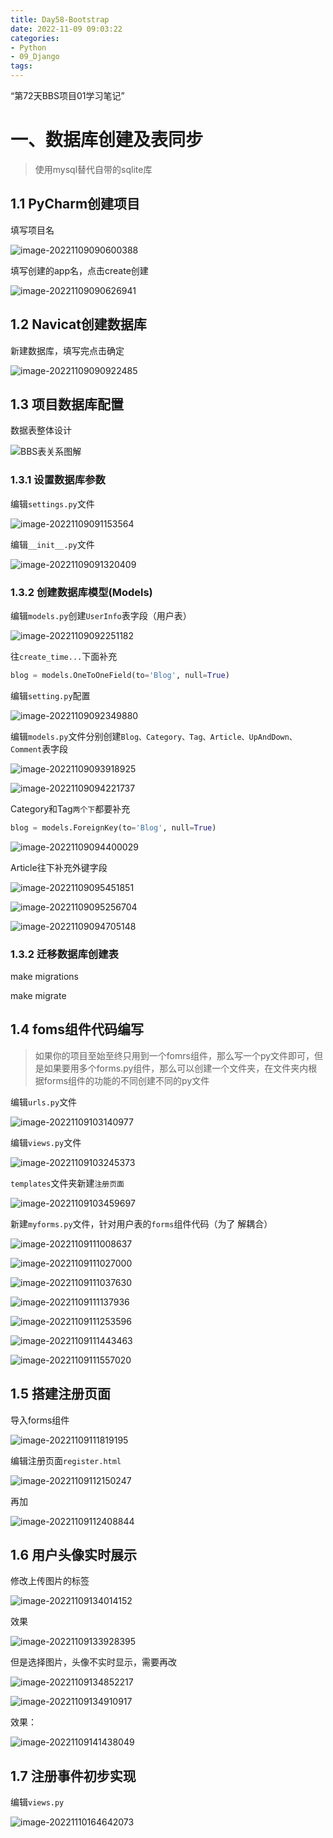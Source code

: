 ```yaml
---
title: Day58-Bootstrap
date: 2022-11-09 09:03:22
categories:
- Python
- 09_Django
tags:
---
```


“第72天BBS项目01学习笔记”



# 一、数据库创建及表同步 

>使用mysql替代自带的sqlite库

##  1.1 PyCharm创建项目

填写项目名

![image-20221109090600388](../../../img/image-20221109090600388.png)

 填写创建的app名，点击create创建

![image-20221109090626941](../../../img/image-20221109090626941.png)

## 1.2 Navicat创建数据库

新建数据库，填写完点击确定

![image-20221109090922485](../../../img/image-20221109090922485.png)

## 1.3 项目数据库配置

数据表整体设计

![BBS表关系图解](../../../img/BBS表关系图解.png)

### 1.3.1 设置数据库参数

编辑`settings.py`文件

![image-20221109091153564](../../../img/image-20221109091153564.png)

编辑`__init__.py`文件

![image-20221109091320409](../../../img/image-20221109091320409.png)

### 1.3.2 创建数据库模型(Models)

编辑`models.py`创建`UserInfo`表字段（用户表）

![image-20221109092251182](../../../img/image-20221109092251182.png)

往`create_time...`下面补充

```python
blog = models.OneToOneField(to='Blog', null=True)
```

编辑`setting.py`配置

![image-20221109092349880](../../../img/image-20221109092349880.png)

编辑`models.py`文件分别创建`Blog、Category、Tag、Article、UpAndDown、Comment`表字段

![image-20221109093918925](../../../img/image-20221109093918925.png)

![image-20221109094221737](../../../img/image-20221109094221737.png)

Category和Tag`两个下`都要补充

```python
blog = models.ForeignKey(to='Blog', null=True)
```

![image-20221109094400029](../../../img/image-20221109094400029.png)

Article往下补充外键字段

![image-20221109095451851](../../../img/image-20221109095451851.png)

![image-20221109095256704](../../../img/image-20221109095256704.png)

![image-20221109094705148](../../../img/image-20221109094705148.png)

### 1.3.2 迁移数据库创建表

make migrations

make migrate

## 1.4 foms组件代码编写

>如果你的项目至始至终只用到一个fomrs组件，那么写一个py文件即可，但是如果要用多个forms.py组件，那么可以创建一个文件夹，在文件夹内根据forms组件的功能的不同创建不同的py文件

编辑`urls.py`文件

![image-20221109103140977](../../../img/image-20221109103140977.png)

编辑`views.py`文件

![image-20221109103245373](../../../img/image-20221109103245373.png)

`templates`文件夹新建`注册页面`

![image-20221109103459697](../../../img/image-20221109103459697.png)

新建`myforms.py`文件，针对用户表的`forms`组件代码（为了 解耦合）

![image-20221109111008637](../../../img/image-20221109111008637.png)

![image-20221109111027000](../../../img/image-20221109111027000.png)

![image-20221109111037630](../../../img/image-20221109111037630.png)

![image-20221109111137936](../../../img/image-20221109111137936.png)

![image-20221109111253596](../../../img/image-20221109111253596.png)

![image-20221109111443463](../../../img/image-20221109111443463.png)

![image-20221109111557020](../../../img/image-20221109111557020.png)

## 1.5 搭建注册页面

导入forms组件

![image-20221109111819195](../../../img/image-20221109111819195.png)

编辑注册页面`register.html`

![image-20221109112150247](../../../img/image-20221109112150247.png)

再加

![image-20221109112408844](../../../img/image-20221109112408844.png)

## 1.6 用户头像实时展示

修改上传图片的标签

![image-20221109134014152](../../../img/image-20221109134014152.png)

效果

![image-20221109133928395](../../../img/image-20221109133928395.png)

但是选择图片，头像不实时显示，需要再改

![image-20221109134852217](../../../img/image-20221109134852217.png)

![image-20221109134910917](../../../img/image-20221109134910917.png)

效果：

![image-20221109141438049](../../../img/image-20221109141438049.png)

## 1.7 注册事件初步实现





编辑`views.py`

![image-20221110164642073](../../../img/image-20221110164642073.png)